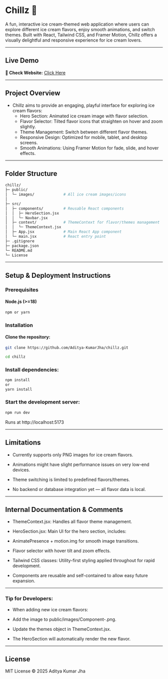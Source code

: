 # Chillz 🍦

A fun, interactive ice cream-themed web application where users can explore different ice cream flavors, enjoy smooth animations, and switch themes. Built with React, Tailwind CSS, and Framer Motion, Chillz offers a visually delightful and responsive experience for ice cream lovers.

---

## Live Demo
**🔗 Check Website:** [Click Here](https://chillz-mauve.vercel.app/)

---

## Project Overview
- Chillz aims to provide an engaging, playful interface for exploring ice cream flavors:
  - Hero Section: Animated ice cream image with flavor selection.
  - Flavor Selector: Tilted flavor icons that straighten on hover and zoom slightly.
  - Theme Management: Switch between different flavor themes.
  - Responsive Design: Optimized for mobile, tablet, and desktop screens.
  - Smooth Animations: Using Framer Motion for fade, slide, and hover effects.

---

## Folder Structure
```bash
chillz/
├─ public/
│  └─ images/             # All ice cream images/icons
│ 
├─ src/
│  ├─ components/         # Reusable React components
│  │  ├─ HeroSection.jsx
│  │  └─ Navbar.jsx
│  ├─ context/            # ThemeContext for flavor/themes management
│  │  └─ ThemeContext.jsx
│  ├─ App.jsx             # Main React App component
│  └─ main.jsx            # React entry point
├─ .gitignore
├─ package.json
└─ README.md
└─ License
```

---

## Setup & Deployment Instructions
### Prerequisites
#### Node.js (>=18)

```bash
npm or yarn
```

### Installation
#### Clone the repository:

```bash
git clone https://github.com/Aditya-KumarJha/chillz.git
```
```bash
cd chillz
```

### Install dependencies:

```bash
npm install
or
yarn install
```

### Start the development server:

```bash
npm run dev
```

Runs at http://localhost:5173

---

## Limitations
- Currently supports only PNG images for ice cream flavors.

- Animations might have slight performance issues on very low-end devices.

- Theme switching is limited to predefined flavors/themes.

- No backend or database integration yet — all flavor data is local.

---

## Internal Documentation & Comments
- ThemeContext.jsx: Handles all flavor theme management.

- HeroSection.jsx: Main UI for the hero section, includes:

- AnimatePresence + motion.img for smooth image transitions.

- Flavor selector with hover tilt and zoom effects.

- Tailwind CSS classes: Utility-first styling applied throughout for rapid development.

- Components are reusable and self-contained to allow easy future expansion.

---

### Tip for Developers:
- When adding new ice cream flavors:

- Add the image to public/images/Component-<index>.png.

- Update the themes object in ThemeContext.jsx.

- The HeroSection will automatically render the new flavor.

---

## License

MIT License © 2025 Aditya Kumar Jha
